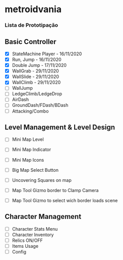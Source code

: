 # metroidvania
### Lista de Prototipação

## Basic Controller
- [x] StateMachine Player - 16/11/2020
- [x] Run, Jump - 16/11/2020
- [x] Double Jump - 17/11/2020
- [x] WallGrab - 29/11/2020
- [x] WallSlide - 29/11/2020
- [x] WallClimb - 29/11/2020
- [ ] WallJump
- [ ] LedgeClimb/LedgeDrop
- [ ] AirDash
- [ ] GroundDash/FDash/BDash
- [ ] Attacking/Combo

## Level Management & Level Design

- [ ] Mini Map Level
- [ ] Mini Map Indicator
- [ ] Mini Map Icons
- [ ] Big Map Select Button
- [ ] Uncovering Squares on map
- [ ] Map Tool Gizmo border to Clamp Camera
- [ ] Map Tool Gizmo to select wich border loads scene


## Character Management

- [ ] Character Stats Menu
- [ ] Character Inventory
- [ ] Relics ON/OFF
- [ ] Items Usage
- [ ] Config
